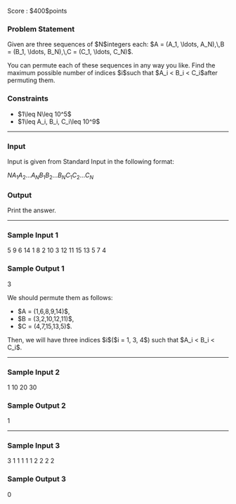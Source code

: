 
<div>

<span>

<span>

<p>
Score : $400$points
</p>

<div>

<section>

### **Problem Statement**

<p>
Given are three sequences of $N$integers each: $A = (A_1, \ldots, A_N),\,B = (B_1, \ldots, B_N),\,C = (C_1, \ldots, C_N)$.
</p>

<p>
You can permute each of these sequences in any way you like.
Find the maximum possible number of indices $i$such that $A_i < B_i < C_i$after permuting them.
</p>

</section>

</div>

<div>

<section>

### **Constraints**

<ul>

<li>
$1\leq N\leq 10^5$
</li>

<li>
$1\leq A_i, B_i, C_i\leq 10^9$
</li>

</ul>

</section>

</div>

---

<div>

<div>

<section>

### **Input**

<p>
Input is given from Standard Input in the following format:
</p>

<div>

$N$$A_1$$A_2$$\ldots$$A_N$$B_1$$B_2$$\ldots$$B_N$$C_1$$C_2$$\ldots$$C_N$
</div>

</section>

</div>

<div>

<section>

### **Output**

<p>
Print the answer.
</p>

</section>

</div>

</div>

---

<div>

<section>

### **Sample Input 1**

<div>

5
9 6 14 1 8
2 10 3 12 11
15 13 5 7 4

</div>

</section>

</div>

<div>

<section>

### **Sample Output 1**

<div>

3

</div>

<p>
We should permute them as follows:
</p>

<ul>

<li>
$A = (1,6,8,9,14)$,
</li>

<li>
$B = (3,2,10,12,11)$,
</li>

<li>
$C = (4,7,15,13,5)$.
</li>

</ul>

<p>
Then, we will have three indices $i$($i = 1, 3, 4$) such that $A_i < B_i < C_i$.
</p>

</section>

</div>

---

<div>

<section>

### **Sample Input 2**

<div>

1
10
20
30

</div>

</section>

</div>

<div>

<section>

### **Sample Output 2**

<div>

1

</div>

</section>

</div>

---

<div>

<section>

### **Sample Input 3**

<div>

3
1 1 1
1 1 2
2 2 2

</div>

</section>

</div>

<div>

<section>

### **Sample Output 3**

<div>

0

</div>

</section>

</div>

</span>

</span>

</div>
